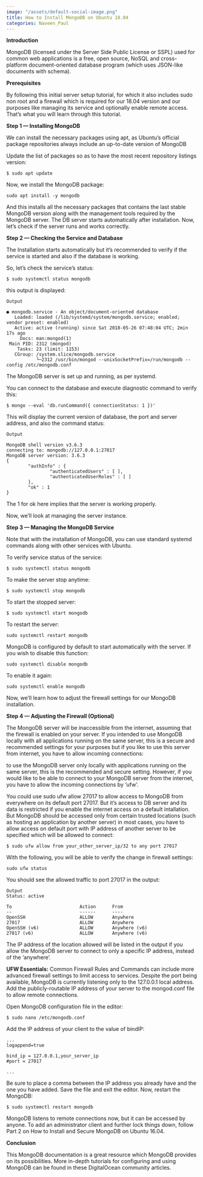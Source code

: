 ```yaml
---
image: "/assets/default-social-image.png"
title: How to Install MongoDB on Ubuntu 18.04
categories: Naveen_Paul
---
```


**Introduction**

MongoDB (licensed under the Server Side Public License or SSPL) used for common web applications is a free, open source, NoSQL and cross-platform document-oriented database program (which uses JSON-like documents with schema).

**Prerequisites**

By following this initial server setup tutorial, for which it also includes sudo non root and a firewall which is required for our 18.04 version and our purposes like managing its service and optionally enable remote access. That’s what you will learn through this tutorial.

**Step 1 — Installing MongoDB**

We can install the necessary packages using apt, as Ubuntu’s official package repositories always include an up-to-date version of MongoDB

Update the list of packages so as to have the most recent repository listings version:

`$ sudo apt update`

Now, we install the MongoDB package:

`sudo apt install -y mongodb`

And this installs all the necessary packages that contains the last stable MongoDB version along with the management tools required by the MongoDB server. The DB server starts automatically after installation. Now, let’s check if the server runs and works correctly.

**Step 2 — Checking the Service and Database**

The Installation starts automatically but it’s recommended to verify if the service is started and also if the database is working.

So, let’s check the service’s status:

`$ sudo systemctl status mongodb`

this output is displayed:

```
Output

● mongodb.service - An object/document-oriented database
   Loaded: loaded (/lib/systemd/system/mongodb.service; enabled; vendor preset: enabled)
   Active: active (running) since Sat 2018-05-26 07:48:04 UTC; 2min 17s ago
     Docs: man:mongod(1)
 Main PID: 2312 (mongod)
    Tasks: 23 (limit: 1153)
   CGroup: /system.slice/mongodb.service
           └─2312 /usr/bin/mongod --unixSocketPrefix=/run/mongodb --config /etc/mongodb.conf
```

The MongoDB server is set up and running, as per systemd.

You can connect to the database and execute diagnostic command to verify this:

`$ mongo --eval 'db.runCommand({ connectionStatus: 1 })'`

This will display the current version of database, the port and server address, and also the command status:

```
Output

MongoDB shell version v3.6.3
connecting to: mongodb://127.0.0.1:27017
MongoDB server version: 3.6.3
{
        "authInfo" : {
                "authenticatedUsers" : [ ],
                "authenticatedUserRoles" : [ ]
        },
        "ok" : 1
}
```

The 1 for ok here implies that the server is working properly.

Now, we’ll look at managing the server instance.

**Step 3 — Managing the MongoDB Service**

Note that with the installation of MongoDB, you can use standard systemd commands along with other services with Ubuntu.

To verify service status of the service:

`$ sudo systemctl status mongodb`

To make the server stop anytime:

`$ sudo systemctl stop mongodb`

To start the stopped server:

`$ sudo systemctl start mongodb`

To restart the server:

`sudo systemctl restart mongodb`

MongoDB is configured by default to start automatically with the server. If you wish to disable this function:

`sudo systemctl disable mongodb`

To enable it again:

`sudo systemctl enable mongodb`

Now, we’ll learn how to adjust the firewall settings for our MongoDB installation.

**Step 4 — Adjusting the Firewall (Optional)**

The MongoDB server will be inaccessible from the internet, assuming that the firewall is enabled on your server.
If you intended to use MongoDB locally with all applications running on the same server, this is a secure and recommended settings for your purposes but if you like to use this server from internet, you have to allow incoming connections:

to use the MongoDB server only locally with applications running on the same server, this is the recommended and secure setting. However, if you would like to be able to connect to your MongoDB server from the internet, you have to allow the incoming connections by ‘ufw’.

You could use sudo ufw allow 27017 to allow access to MongoDB from everywhere on its default port 27017. But it’s access to DB server and its data is restricted if you enable the internet access on a default intallation.
But MongoDB should be accessed only from certain trusted locations (such as hosting an application by another server) in most cases, you have to allow access on default port with IP address of another server to be specified which will be allowed to connect:

`$ sudo ufw allow from your_other_server_ip/32 to any port 27017`

With the following, you will be able to verify the change in firewall settings:

`sudo ufw status`

You should see the allowed traffic to port 27017 in the output:

```
Output
Status: active

To                         Action      From
--                         ------      ----
OpenSSH                    ALLOW       Anywhere
27017                      ALLOW       Anywhere
OpenSSH (v6)               ALLOW       Anywhere (v6)
27017 (v6)                 ALLOW       Anywhere (v6)
```

The IP address of the location allowed will be listed in the output if you allow the MongoDB server to connect to only a specific IP address, instead of the ‘anywhere’.

**UFW Essentials:** Common Firewall Rules and Commands can include more advanced firewall settings to limit access to services. Despite the port being available, MongoDB is currently listening only to the 127.0.0.1 local address. Add the publicly-routable IP address of your server to the mongod.conf file to allow remote connections.

Open MongoDB configuration file in  the editor:

`$ sudo nano /etc/mongodb.conf`

Add the IP address of your client to the value of bindIP:

```
...
logappend=true

bind_ip = 127.0.0.1,your_server_ip
#port = 27017

...
```

Be sure to place a comma between the IP address you already have and the one you have added.
Save the file and exit the editor. Now, restart the MongoDB:

`$ sudo systemctl restart mongodb`

MongoDB listens to remote connections now, but it can be accessed by anyone. To add an administrator client and further lock things down, follow Part 2 on How to Install and Secure MongoDB on Ubuntu 16.04.

**Conclusion**

This MongoDB documentation is a great resource which MongoDB provides on its possibilities. More in-depth tutorials for configuring and using MongoDB can be found in these DigitalOcean community articles.